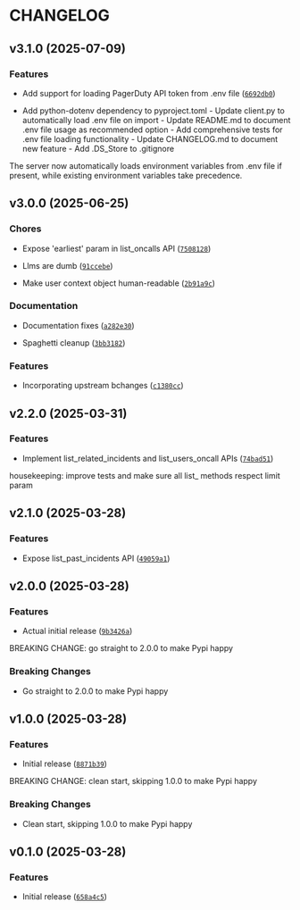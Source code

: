# CHANGELOG


## v3.1.0 (2025-07-09)

### Features

- Add support for loading PagerDuty API token from .env file
  ([`6692db0`](https://github.com/wpfleger96/pagerduty-mcp-server/commit/6692db0732ec6e0b392939f1d1c82521e4524246))

- Add python-dotenv dependency to pyproject.toml - Update client.py to automatically load .env file
  on import - Update README.md to document .env file usage as recommended option - Add comprehensive
  tests for .env file loading functionality - Update CHANGELOG.md to document new feature - Add
  .DS_Store to .gitignore

The server now automatically loads environment variables from .env file if present, while existing
  environment variables take precedence.


## v3.0.0 (2025-06-25)

### Chores

- Expose 'earliest' param in list_oncalls API
  ([`7508128`](https://github.com/wpfleger96/pagerduty-mcp-server/commit/75081283933e5d0118914b624db989571c6a6c34))

- Llms are dumb
  ([`91ccebe`](https://github.com/wpfleger96/pagerduty-mcp-server/commit/91ccebecbe5d323f4afd2cfd02cb99095977cbd8))

- Make user context object human-readable
  ([`2b91a9c`](https://github.com/wpfleger96/pagerduty-mcp-server/commit/2b91a9c104f6abcdbf122802433ae8e452785c63))

### Documentation

- Documentation fixes
  ([`a282e30`](https://github.com/wpfleger96/pagerduty-mcp-server/commit/a282e30c2f4f783a497dd095e29b2da119a3e9c5))

- Spaghetti cleanup
  ([`3bb3182`](https://github.com/wpfleger96/pagerduty-mcp-server/commit/3bb31825b2eda9e31370edf7b5d4b0d2b11fb853))

### Features

- Incorporating upstream bchanges
  ([`c1380cc`](https://github.com/wpfleger96/pagerduty-mcp-server/commit/c1380cce8ba77fc4c255d5a7be0b6a5b993258b2))


## v2.2.0 (2025-03-31)

### Features

- Implement list_related_incidents and list_users_oncall APIs
  ([`74bad51`](https://github.com/wpfleger96/pagerduty-mcp-server/commit/74bad51e882f74ae2afcf74ea57ae944d0590f9c))

housekeeping: improve tests and make sure all list_ methods respect limit param


## v2.1.0 (2025-03-28)

### Features

- Expose list_past_incidents API
  ([`49059a1`](https://github.com/wpfleger96/pagerduty-mcp-server/commit/49059a1cddd3c6603292b3d59e9e66df6f1af099))


## v2.0.0 (2025-03-28)

### Features

- Actual initial release
  ([`9b3426a`](https://github.com/wpfleger96/pagerduty-mcp-server/commit/9b3426a7d5273d4fef04659bb859642d4e621865))

BREAKING CHANGE: go straight to 2.0.0 to make Pypi happy

### Breaking Changes

- Go straight to 2.0.0 to make Pypi happy


## v1.0.0 (2025-03-28)

### Features

- Initial release
  ([`8871b39`](https://github.com/wpfleger96/pagerduty-mcp-server/commit/8871b39982c4a648e7181cd2daf5e27e49d227a0))

BREAKING CHANGE: clean start, skipping 1.0.0 to make Pypi happy

### Breaking Changes

- Clean start, skipping 1.0.0 to make Pypi happy


## v0.1.0 (2025-03-28)

### Features

- Initial release
  ([`658a4c5`](https://github.com/wpfleger96/pagerduty-mcp-server/commit/658a4c55ea81ace2b9f9d23ae5cc983fa04ddc02))
